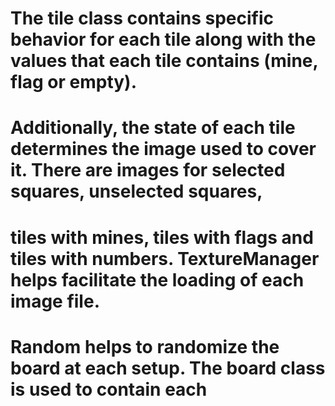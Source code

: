 # The tile class contains specific behavior for each tile along with the values that each tile contains (mine, flag or empty).
# Additionally, the state of each tile determines the image used to cover it. There are images for selected squares, unselected squares,
# tiles with mines, tiles with flags and tiles with numbers. TextureManager helps facilitate the loading of each image file.
# Random helps to randomize the board at each setup. The board class is used to contain each 
